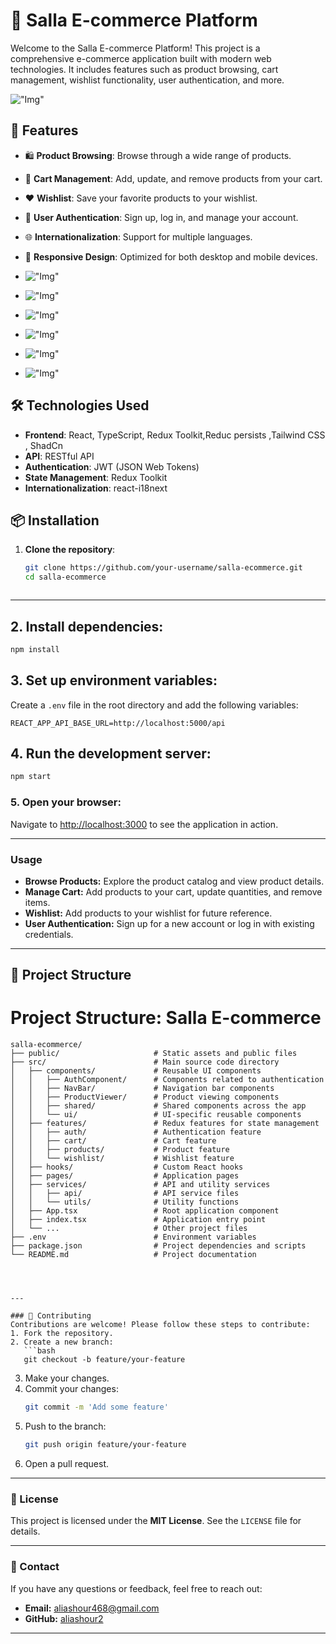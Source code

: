 # 🛒 Salla E-commerce Platform

Welcome to the Salla E-commerce Platform! This project is a comprehensive e-commerce application built with modern web technologies. It includes features such as product browsing, cart management, wishlist functionality, user authentication, and more.


!["Img"](https://github.com/AliAshour2/Salla/blob/main/src/assets/ec1.png)

## 🚀 Features

- 🛍️ **Product Browsing**: Browse through a wide range of products.
- 🛒 **Cart Management**: Add, update, and remove products from your cart.
- ❤️ **Wishlist**: Save your favorite products to your wishlist.
- 🔐 **User Authentication**: Sign up, log in, and manage your account.
- 🌐 **Internationalization**: Support for multiple languages.
- 📱 **Responsive Design**: Optimized for both desktop and mobile devices.

- !["Img"](https://github.com/AliAshour2/Salla/blob/main/src/assets/ec2.png)
- !["Img"](https://github.com/AliAshour2/Salla/blob/main/src/assets/ec3.png)
- !["Img"](https://github.com/AliAshour2/Salla/blob/main/src/assets/ec4.png)
- !["Img"](https://github.com/AliAshour2/Salla/blob/main/src/assets/ec5.png)
- !["Img"](https://github.com/AliAshour2/Salla/blob/main/src/assets/ec6.png)
- !["Img"](https://github.com/AliAshour2/Salla/blob/main/src/assets/ec7.png)

## 🛠️ Technologies Used

- **Frontend**: React, TypeScript, Redux Toolkit,Reduc persists ,Tailwind CSS , ShadCn
- **API**: RESTful API
- **Authentication**: JWT (JSON Web Tokens)
- **State Management**: Redux Toolkit
- **Internationalization**: react-i18next

## 📦 Installation

1. **Clone the repository**:
   ```bash
   git clone https://github.com/your-username/salla-ecommerce.git
   cd salla-ecommerce 



---

## 2. Install dependencies:
```bash
npm install
```

## 3. Set up environment variables:
Create a `.env` file in the root directory and add the following variables:
```plaintext
REACT_APP_API_BASE_URL=http://localhost:5000/api
```

## 4. Run the development server:
```bash
npm start
```

### 5. Open your browser:
Navigate to [http://localhost:3000](http://localhost:3000) to see the application in action.

---

### **Usage**
- **Browse Products:** Explore the product catalog and view product details.
- **Manage Cart:** Add products to your cart, update quantities, and remove items.
- **Wishlist:** Add products to your wishlist for future reference.
- **User Authentication:** Sign up for a new account or log in with existing credentials. 

---




## 📁 Project Structure
# Project Structure: Salla E-commerce

```plaintext
salla-ecommerce/
├── public/                     # Static assets and public files
├── src/                        # Main source code directory
│   ├── components/             # Reusable UI components
│   │   ├── AuthComponent/      # Components related to authentication
│   │   ├── NavBar/             # Navigation bar components
│   │   ├── ProductViewer/      # Product viewing components
│   │   ├── shared/             # Shared components across the app
│   │   └── ui/                 # UI-specific reusable components
│   ├── features/               # Redux features for state management
│   │   ├── auth/               # Authentication feature
│   │   ├── cart/               # Cart feature
│   │   ├── products/           # Product feature
│   │   └── wishlist/           # Wishlist feature
│   ├── hooks/                  # Custom React hooks
│   ├── pages/                  # Application pages
│   ├── services/               # API and utility services
│   │   ├── api/                # API service files
│   │   └── utils/              # Utility functions
│   ├── App.tsx                 # Root application component
│   ├── index.tsx               # Application entry point
│   └── ...                     # Other project files
├── .env                        # Environment variables
├── package.json                # Project dependencies and scripts
└── README.md                   # Project documentation 




---

### 🤝 Contributing  
Contributions are welcome! Please follow these steps to contribute:  
1. Fork the repository.  
2. Create a new branch:  
   ```bash
   git checkout -b feature/your-feature
   ```  
3. Make your changes.  
4. Commit your changes:  
   ```bash
   git commit -m 'Add some feature'
   ```  
5. Push to the branch:  
   ```bash
   git push origin feature/your-feature
   ```  
6. Open a pull request.

---

### 📝 License  
This project is licensed under the **MIT License**. See the `LICENSE` file for details.

---

### 📧 Contact  
If you have any questions or feedback, feel free to reach out:  
- **Email:** aliashour468@gmail.com   
- **GitHub:** [aliashour2](https://github.com/your-username) 

---


